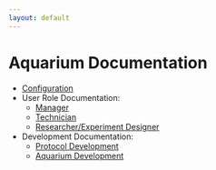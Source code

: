 ```yaml
---
layout: default
---
```


# Aquarium Documentation

* [Configuration](docs/configuration/)
* User Role Documentation:
  * [Manager](docs/manager/)
  * [Technician](docs/technician/)
  * [Researcher/Experiment Designer](docs/designer/)
* Development Documentation:
  * [Protocol Development](docs/protocol_development/)
  * [Aquarium Development](docs/aquarium_development/)
